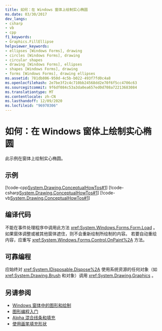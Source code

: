```yaml
---
title: 如何：在 Windows 窗体上绘制实心椭圆
ms.date: 03/30/2017
dev_langs:
- csharp
- vb
- cpp
f1_keywords:
- Graphics.FillEllipse
helpviewer_keywords:
- ellipses [Windows Forms], drawing
- circles [Windows Forms], drawing
- circular shapes
- drawing [Windows Forms], ellipses
- shapes [Windows Forms], drawing
- forms [Windows Forms], drawing ellipses
ms.assetid: 781db806-950d-4c5b-b022-493f7fd0c4a8
ms.openlocfilehash: 2e7be3f2c4c710bb24568dd2e70f6f5cc4706c63
ms.sourcegitcommit: 9f6df084c53a3da0ea657ed0d708a72213683084
ms.translationtype: MT
ms.contentlocale: zh-CN
ms.lasthandoff: 12/09/2020
ms.locfileid: "96970306"
---
```

# <a name="how-to-draw-a-filled-ellipse-on-a-windows-form"></a>如何：在 Windows 窗体上绘制实心椭圆
此示例在窗体上绘制实心椭圆。  
  
## <a name="example"></a>示例  
 [!code-cpp[System.Drawing.ConceptualHowTos#1](~/samples/snippets/cpp/VS_Snippets_Winforms/System.Drawing.ConceptualHowTos/cpp/form1.cpp#1)]
 [!code-csharp[System.Drawing.ConceptualHowTos#1](~/samples/snippets/csharp/VS_Snippets_Winforms/System.Drawing.ConceptualHowTos/CS/form1.cs#1)]
 [!code-vb[System.Drawing.ConceptualHowTos#1](~/samples/snippets/visualbasic/VS_Snippets_Winforms/System.Drawing.ConceptualHowTos/VB/form1.vb#1)]  
  
## <a name="compiling-the-code"></a>编译代码  
 不能在事件处理程序中调用此方法 <xref:System.Windows.Forms.Form.Load> 。 如果窗体调整或被其他窗体遮住，则不会重新绘制所绘制的内容。 若要自动重绘内容，应重写 <xref:System.Windows.Forms.Control.OnPaint%2A> 方法。  
  
## <a name="robust-programming"></a>可靠编程  
 应始终对 <xref:System.IDisposable.Dispose%2A> 使用系统资源的任何对象（如 <xref:System.Drawing.Brush> 和对象）调用 <xref:System.Drawing.Graphics> 。  
  
## <a name="see-also"></a>另请参阅

- [Windows 窗体中的图形和绘制](graphics-and-drawing-in-windows-forms.md)
- [图形编程入门](getting-started-with-graphics-programming.md)
- [Alpha 混合线条和填充](alpha-blending-lines-and-fills.md)
- [使用画笔填充形状](using-a-brush-to-fill-shapes.md)
